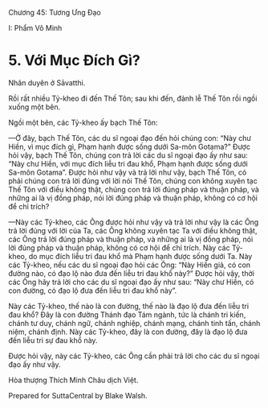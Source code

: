 

Chương 45: Tương Ưng Ðạo

I: Phẩm Vô Minh

# 5\. Với Mục Ðích Gì?

Nhân duyên ở Sāvatthi.

Rồi rất nhiều Tỷ-kheo đi đến Thế Tôn; sau khi đến, đảnh lễ Thế Tôn rồi ngồi xuống một bên.

Ngồi một bên, các Tỷ-kheo ấy bạch Thế Tôn:

—Ở đây, bạch Thế Tôn, các du sĩ ngoại đạo đến hỏi chúng con: “Này chư Hiền, vì mục đích gì, Phạm hạnh được sống dưới Sa-môn Gotama?” Ðược hỏi vậy, bạch Thế Tôn, chúng con trả lời các du sĩ ngoại đạo ấy như sau: “Này chư Hiền, với mục đích liễu tri đau khổ, Phạm hạnh được sống dưới Sa-môn Gotama”. Ðược hỏi như vậy và trả lời như vậy, bạch Thế Tôn, có phải chúng con trả lời đúng với lời nói Thế Tôn, chúng con không xuyên tạc Thế Tôn với điều không thật, chúng con trả lời đúng pháp và thuận pháp, và những ai là vị đồng pháp, nói lời đúng pháp và thuận pháp, không có cơ hội để chỉ trích?

—Này các Tỷ-kheo, các Ông được hỏi như vậy và trả lời như vậy là các Ông trả lời đúng với lời của Ta, các Ông không xuyên tạc Ta với điều không thật, các Ông trả lời đúng pháp và thuận pháp, và những ai là vị đồng pháp, nói lời đúng pháp và thuận pháp, không có cơ hội để chỉ trích. Này các Tỷ-kheo, do mục đích liễu tri đau khổ mà Phạm hạnh được sống dưới Ta. Này các Tỷ-kheo, nếu các du sĩ ngoại đạo hỏi các Ông: “Này Hiền giả, có con đường nào, có đạo lộ nào đưa đến liễu tri đau khổ này?” Ðược hỏi vậy, thời các Ông hãy trả lời cho các du sĩ ngoại đạo ấy như sau: “Này chư Hiền, có con đường, có đạo lộ đưa đến liễu tri đau khổ này”.

Này các Tỷ-kheo, thế nào là con đường, thế nào là đạo lộ đưa đến liễu tri đau khổ? Ðây là con đường Thánh đạo Tám ngành, tức là chánh tri kiến, chánh tư duy, chánh ngữ, chánh nghiệp, chánh mạng, chánh tinh tấn, chánh niệm, chánh định. Này các Tỷ-kheo, đây là con đường, đây là đạo lộ đưa đến liễu tri sự đau khổ này.

Ðược hỏi vậy, này các Tỷ-kheo, các Ông cần phải trả lời cho các du sĩ ngoại đạo ấy như vậy.

Hòa thượng Thích Minh Châu dịch Việt.

Prepared for SuttaCentral by Blake Walsh.